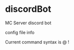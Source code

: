 # discordBot
MC Server discord bot


config file info


Current command syntax is @<botname> !<serverInstanceName> </command>